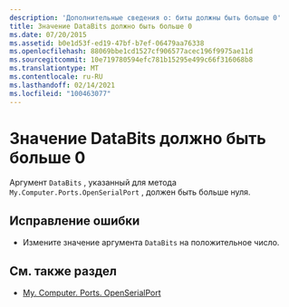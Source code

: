 ```yaml
---
description: 'Дополнительные сведения о: биты должны быть больше 0'
title: Значение DataBits должно быть больше 0
ms.date: 07/20/2015
ms.assetid: b0e1d53f-ed19-47bf-b7ef-06479aa76338
ms.openlocfilehash: 88069bbe1cd1527cf906577acec196f9975ae11d
ms.sourcegitcommit: 10e719780594efc781b15295e499c66f316068b8
ms.translationtype: MT
ms.contentlocale: ru-RU
ms.lasthandoff: 02/14/2021
ms.locfileid: "100463077"
---
```

# <a name="databits-must-be-greater-than-0"></a>Значение DataBits должно быть больше 0

Аргумент `DataBits` , указанный для метода `My.Computer.Ports.OpenSerialPort` , должен быть больше нуля.  
  
## <a name="to-correct-this-error"></a>Исправление ошибки  
  
- Измените значение аргумента `DataBits` на положительное число.  
  
## <a name="see-also"></a>См. также раздел

- [My. Computer. Ports. OpenSerialPort](xref:Microsoft.VisualBasic.Devices.Ports.OpenSerialPort%2A)

